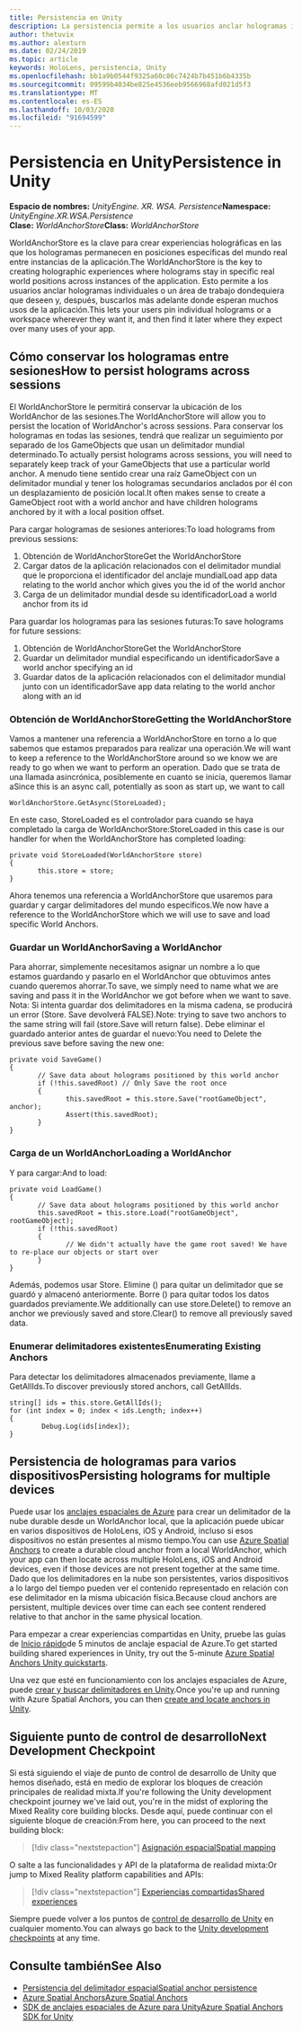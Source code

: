 ```yaml
---
title: Persistencia en Unity
description: La persistencia permite a los usuarios anclar hologramas individuales o un área de trabajo donde lo deseen y, después, buscarlos más adelante donde esperan muchos usos de la aplicación.
author: thetuvix
ms.author: alexturn
ms.date: 02/24/2019
ms.topic: article
keywords: HoloLens, persistencia, Unity
ms.openlocfilehash: bb1a9b0544f9325a60c86c7424b7b451b6b4335b
ms.sourcegitcommit: 09599b4034be825e4536eeb9566968afd021d5f3
ms.translationtype: MT
ms.contentlocale: es-ES
ms.lasthandoff: 10/03/2020
ms.locfileid: "91694599"
---
```

# <a name="persistence-in-unity"></a><span data-ttu-id="4f081-104">Persistencia en Unity</span><span class="sxs-lookup"><span data-stu-id="4f081-104">Persistence in Unity</span></span>

<span data-ttu-id="4f081-105">**Espacio de nombres:** *UnityEngine. XR. WSA. Persistence*</span><span class="sxs-lookup"><span data-stu-id="4f081-105">**Namespace:** *UnityEngine.XR.WSA.Persistence*</span></span><br>
<span data-ttu-id="4f081-106">**Clase:** *WorldAnchorStore*</span><span class="sxs-lookup"><span data-stu-id="4f081-106">**Class:** *WorldAnchorStore*</span></span>

<span data-ttu-id="4f081-107">WorldAnchorStore es la clave para crear experiencias holográficas en las que los hologramas permanecen en posiciones específicas del mundo real entre instancias de la aplicación.</span><span class="sxs-lookup"><span data-stu-id="4f081-107">The WorldAnchorStore is the key to creating holographic experiences where holograms stay in specific real world positions across instances of the application.</span></span> <span data-ttu-id="4f081-108">Esto permite a los usuarios anclar hologramas individuales o un área de trabajo dondequiera que deseen y, después, buscarlos más adelante donde esperan muchos usos de la aplicación.</span><span class="sxs-lookup"><span data-stu-id="4f081-108">This lets your users pin individual holograms or a workspace wherever they want it, and then find it later where they expect over many uses of your app.</span></span>

## <a name="how-to-persist-holograms-across-sessions"></a><span data-ttu-id="4f081-109">Cómo conservar los hologramas entre sesiones</span><span class="sxs-lookup"><span data-stu-id="4f081-109">How to persist holograms across sessions</span></span>

<span data-ttu-id="4f081-110">El WorldAnchorStore le permitirá conservar la ubicación de los WorldAnchor de las sesiones.</span><span class="sxs-lookup"><span data-stu-id="4f081-110">The WorldAnchorStore will allow you to persist the location of WorldAnchor's across sessions.</span></span> <span data-ttu-id="4f081-111">Para conservar los hologramas en todas las sesiones, tendrá que realizar un seguimiento por separado de los GameObjects que usan un delimitador mundial determinado.</span><span class="sxs-lookup"><span data-stu-id="4f081-111">To actually persist holograms across sessions, you will need to separately keep track of your GameObjects that use a particular world anchor.</span></span> <span data-ttu-id="4f081-112">A menudo tiene sentido crear una raíz GameObject con un delimitador mundial y tener los hologramas secundarios anclados por él con un desplazamiento de posición local.</span><span class="sxs-lookup"><span data-stu-id="4f081-112">It often makes sense to create a GameObject root with a world anchor and have children holograms anchored by it with a local position offset.</span></span>

<span data-ttu-id="4f081-113">Para cargar hologramas de sesiones anteriores:</span><span class="sxs-lookup"><span data-stu-id="4f081-113">To load holograms from previous sessions:</span></span>
1. <span data-ttu-id="4f081-114">Obtención de WorldAnchorStore</span><span class="sxs-lookup"><span data-stu-id="4f081-114">Get the WorldAnchorStore</span></span>
2. <span data-ttu-id="4f081-115">Cargar datos de la aplicación relacionados con el delimitador mundial que le proporciona el identificador del anclaje mundial</span><span class="sxs-lookup"><span data-stu-id="4f081-115">Load app data relating to the world anchor which gives you the id of the world anchor</span></span>
3. <span data-ttu-id="4f081-116">Carga de un delimitador mundial desde su identificador</span><span class="sxs-lookup"><span data-stu-id="4f081-116">Load a world anchor from its id</span></span>

<span data-ttu-id="4f081-117">Para guardar los hologramas para las sesiones futuras:</span><span class="sxs-lookup"><span data-stu-id="4f081-117">To save holograms for future sessions:</span></span>
1. <span data-ttu-id="4f081-118">Obtención de WorldAnchorStore</span><span class="sxs-lookup"><span data-stu-id="4f081-118">Get the WorldAnchorStore</span></span>
2. <span data-ttu-id="4f081-119">Guardar un delimitador mundial especificando un identificador</span><span class="sxs-lookup"><span data-stu-id="4f081-119">Save a world anchor specifying an id</span></span>
3. <span data-ttu-id="4f081-120">Guardar datos de la aplicación relacionados con el delimitador mundial junto con un identificador</span><span class="sxs-lookup"><span data-stu-id="4f081-120">Save app data relating to the world anchor along with an id</span></span>

### <a name="getting-the-worldanchorstore"></a><span data-ttu-id="4f081-121">Obtención de WorldAnchorStore</span><span class="sxs-lookup"><span data-stu-id="4f081-121">Getting the WorldAnchorStore</span></span>

<span data-ttu-id="4f081-122">Vamos a mantener una referencia a WorldAnchorStore en torno a lo que sabemos que estamos preparados para realizar una operación.</span><span class="sxs-lookup"><span data-stu-id="4f081-122">We will want to keep a reference to the WorldAnchorStore around so we know we are ready to go when we want to perform an operation.</span></span> <span data-ttu-id="4f081-123">Dado que se trata de una llamada asincrónica, posiblemente en cuanto se inicia, queremos llamar a</span><span class="sxs-lookup"><span data-stu-id="4f081-123">Since this is an async call, potentially as soon as start up, we want to call</span></span>

```
WorldAnchorStore.GetAsync(StoreLoaded);
```

<span data-ttu-id="4f081-124">En este caso, StoreLoaded es el controlador para cuando se haya completado la carga de WorldAnchorStore:</span><span class="sxs-lookup"><span data-stu-id="4f081-124">StoreLoaded in this case is our handler for when the WorldAnchorStore has completed loading:</span></span>

```
private void StoreLoaded(WorldAnchorStore store)
{
       this.store = store;
}
```

<span data-ttu-id="4f081-125">Ahora tenemos una referencia a WorldAnchorStore que usaremos para guardar y cargar delimitadores del mundo específicos.</span><span class="sxs-lookup"><span data-stu-id="4f081-125">We now have a reference to the WorldAnchorStore which we will use to save and load specific World Anchors.</span></span>

### <a name="saving-a-worldanchor"></a><span data-ttu-id="4f081-126">Guardar un WorldAnchor</span><span class="sxs-lookup"><span data-stu-id="4f081-126">Saving a WorldAnchor</span></span>

<span data-ttu-id="4f081-127">Para ahorrar, simplemente necesitamos asignar un nombre a lo que estamos guardando y pasarlo en el WorldAnchor que obtuvimos antes cuando queremos ahorrar.</span><span class="sxs-lookup"><span data-stu-id="4f081-127">To save, we simply need to name what we are saving and pass it in the WorldAnchor we got before when we want to save.</span></span> <span data-ttu-id="4f081-128">Nota: Si intenta guardar dos delimitadores en la misma cadena, se producirá un error (Store. Save devolverá FALSE).</span><span class="sxs-lookup"><span data-stu-id="4f081-128">Note: trying to save two anchors to the same string will fail (store.Save will return false).</span></span> <span data-ttu-id="4f081-129">Debe eliminar el guardado anterior antes de guardar el nuevo:</span><span class="sxs-lookup"><span data-stu-id="4f081-129">You need to Delete the previous save before saving the new one:</span></span>

```
private void SaveGame()
{
       // Save data about holograms positioned by this world anchor
       if (!this.savedRoot) // Only Save the root once
       {
              this.savedRoot = this.store.Save("rootGameObject", anchor);
              Assert(this.savedRoot);
       }
}
```

### <a name="loading-a-worldanchor"></a><span data-ttu-id="4f081-130">Carga de un WorldAnchor</span><span class="sxs-lookup"><span data-stu-id="4f081-130">Loading a WorldAnchor</span></span>

<span data-ttu-id="4f081-131">Y para cargar:</span><span class="sxs-lookup"><span data-stu-id="4f081-131">And to load:</span></span>

```
private void LoadGame()
{
       // Save data about holograms positioned by this world anchor
       this.savedRoot = this.store.Load("rootGameObject", rootGameObject);
       if (!this.savedRoot)
       {
              // We didn't actually have the game root saved! We have to re-place our objects or start over
       }
}
```

<span data-ttu-id="4f081-132">Además, podemos usar Store. Elimine () para quitar un delimitador que se guardó y almacenó anteriormente. Borre () para quitar todos los datos guardados previamente.</span><span class="sxs-lookup"><span data-stu-id="4f081-132">We additionally can use store.Delete() to remove an anchor we previously saved and store.Clear() to remove all previously saved data.</span></span>

### <a name="enumerating-existing-anchors"></a><span data-ttu-id="4f081-133">Enumerar delimitadores existentes</span><span class="sxs-lookup"><span data-stu-id="4f081-133">Enumerating Existing Anchors</span></span>

<span data-ttu-id="4f081-134">Para detectar los delimitadores almacenados previamente, llame a GetAllIds.</span><span class="sxs-lookup"><span data-stu-id="4f081-134">To discover previously stored anchors, call GetAllIds.</span></span>

```
string[] ids = this.store.GetAllIds();
for (int index = 0; index < ids.Length; index++)
{
        Debug.Log(ids[index]);
}
```

## <a name="persisting-holograms-for-multiple-devices"></a><span data-ttu-id="4f081-135">Persistencia de hologramas para varios dispositivos</span><span class="sxs-lookup"><span data-stu-id="4f081-135">Persisting holograms for multiple devices</span></span>

<span data-ttu-id="4f081-136">Puede usar los <a href="https://docs.microsoft.com/azure/spatial-anchors/overview" target="_blank">anclajes espaciales de Azure</a> para crear un delimitador de la nube durable desde un WorldAnchor local, que la aplicación puede ubicar en varios dispositivos de HoloLens, iOS y Android, incluso si esos dispositivos no están presentes al mismo tiempo.</span><span class="sxs-lookup"><span data-stu-id="4f081-136">You can use <a href="https://docs.microsoft.com/azure/spatial-anchors/overview" target="_blank">Azure Spatial Anchors</a> to create a durable cloud anchor from a local WorldAnchor, which your app can then locate across multiple HoloLens, iOS and Android devices, even if those devices are not present together at the same time.</span></span>  <span data-ttu-id="4f081-137">Dado que los delimitadores en la nube son persistentes, varios dispositivos a lo largo del tiempo pueden ver el contenido representado en relación con ese delimitador en la misma ubicación física.</span><span class="sxs-lookup"><span data-stu-id="4f081-137">Because cloud anchors are persistent, multiple devices over time can each see content rendered relative to that anchor in the same physical location.</span></span>

<span data-ttu-id="4f081-138">Para empezar a crear experiencias compartidas en Unity, pruebe las guías de <a href="https://docs.microsoft.com/azure/spatial-anchors/unity-overview" target="_blank">Inicio rápido</a>de 5 minutos de anclaje espacial de Azure.</span><span class="sxs-lookup"><span data-stu-id="4f081-138">To get started building shared experiences in Unity, try out the 5-minute <a href="https://docs.microsoft.com/azure/spatial-anchors/unity-overview" target="_blank">Azure Spatial Anchors Unity quickstarts</a>.</span></span>

<span data-ttu-id="4f081-139">Una vez que esté en funcionamiento con los anclajes espaciales de Azure, puede <a href="https://docs.microsoft.com/azure/spatial-anchors/concepts/create-locate-anchors-unity" target="_blank">crear y buscar delimitadores en Unity</a>.</span><span class="sxs-lookup"><span data-stu-id="4f081-139">Once you're up and running with Azure Spatial Anchors, you can then <a href="https://docs.microsoft.com/azure/spatial-anchors/concepts/create-locate-anchors-unity" target="_blank">create and locate anchors in Unity</a>.</span></span>

## <a name="next-development-checkpoint"></a><span data-ttu-id="4f081-140">Siguiente punto de control de desarrollo</span><span class="sxs-lookup"><span data-stu-id="4f081-140">Next Development Checkpoint</span></span>

<span data-ttu-id="4f081-141">Si está siguiendo el viaje de punto de control de desarrollo de Unity que hemos diseñado, está en medio de explorar los bloques de creación principales de realidad mixta.</span><span class="sxs-lookup"><span data-stu-id="4f081-141">If you're following the Unity development checkpoint journey we've laid out, you're in the midst of exploring the Mixed Reality core building blocks.</span></span> <span data-ttu-id="4f081-142">Desde aquí, puede continuar con el siguiente bloque de creación:</span><span class="sxs-lookup"><span data-stu-id="4f081-142">From here, you can proceed to the next building block:</span></span>

> [!div class="nextstepaction"]
> [<span data-ttu-id="4f081-143">Asignación espacial</span><span class="sxs-lookup"><span data-stu-id="4f081-143">Spatial mapping</span></span>](spatial-mapping-in-unity.md)

<span data-ttu-id="4f081-144">O salte a las funcionalidades y API de la plataforma de realidad mixta:</span><span class="sxs-lookup"><span data-stu-id="4f081-144">Or jump to Mixed Reality platform capabilities and APIs:</span></span>

> [!div class="nextstepaction"]
> [<span data-ttu-id="4f081-145">Experiencias compartidas</span><span class="sxs-lookup"><span data-stu-id="4f081-145">Shared experiences</span></span>](shared-experiences-in-unity.md)

<span data-ttu-id="4f081-146">Siempre puede volver a los puntos de [control de desarrollo de Unity](unity-development-overview.md#2-core-building-blocks) en cualquier momento.</span><span class="sxs-lookup"><span data-stu-id="4f081-146">You can always go back to the [Unity development checkpoints](unity-development-overview.md#2-core-building-blocks) at any time.</span></span>

## <a name="see-also"></a><span data-ttu-id="4f081-147">Consulte también</span><span class="sxs-lookup"><span data-stu-id="4f081-147">See Also</span></span>
* [<span data-ttu-id="4f081-148">Persistencia del delimitador espacial</span><span class="sxs-lookup"><span data-stu-id="4f081-148">Spatial anchor persistence</span></span>](../../design/coordinate-systems.md#spatial-anchor-persistence)
* <span data-ttu-id="4f081-149"><a href="https://docs.microsoft.com/azure/spatial-anchors" target="_blank">Azure Spatial Anchors</a></span><span class="sxs-lookup"><span data-stu-id="4f081-149"><a href="https://docs.microsoft.com/azure/spatial-anchors" target="_blank">Azure Spatial Anchors</a></span></span>
* <span data-ttu-id="4f081-150"><a href="https://docs.microsoft.com/dotnet/api/Microsoft.Azure.SpatialAnchors" target="_blank">SDK de anclajes espaciales de Azure para Unity</a></span><span class="sxs-lookup"><span data-stu-id="4f081-150"><a href="https://docs.microsoft.com/dotnet/api/Microsoft.Azure.SpatialAnchors" target="_blank">Azure Spatial Anchors SDK for Unity</a></span></span>
